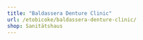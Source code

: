 ```yaml
---
title: "Baldassera Denture Clinic"
url: /etobicoke/baldassera-denture-clinic/
shop: Sanitätshaus
---
```

